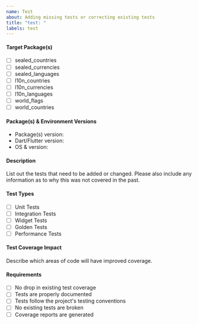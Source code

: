```yaml
---
name: Test
about: Adding missing tests or correcting existing tests
title: "test: "
labels: test
---
```


#### Target Package(s)

<!-- Please check the package(s) that need test updates -->

- [ ] sealed_countries
- [ ] sealed_currencies
- [ ] sealed_languages
- [ ] l10n_countries
- [ ] l10n_currencies
- [ ] l10n_languages
- [ ] world_flags
- [ ] world_countries

#### Package(s) & Environment Versions

- Package(s) version: <!-- e.g. v1.2.3 -->
- Dart/Flutter version: <!-- e.g. Dart 3.6.0 / Flutter 3.19.0 -->
- OS & version: <!-- e.g. macOS 14.3.1, Windows 11, Ubuntu 22.04 -->

#### Description

List out the tests that need to be added or changed. Please also include any information as to why this was not covered in the past.

#### Test Types

<!-- Check all that apply -->

- [ ] Unit Tests
- [ ] Integration Tests
- [ ] Widget Tests
- [ ] Golden Tests
- [ ] Performance Tests

#### Test Coverage Impact

Describe which areas of code will have improved coverage.

#### Requirements

- [ ] No drop in existing test coverage
- [ ] Tests are properly documented
- [ ] Tests follow the project's testing conventions
- [ ] No existing tests are broken
- [ ] Coverage reports are generated
